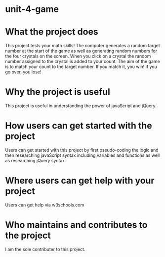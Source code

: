 # unit-4-game

# What the project does
This project tests your math skills! The computer generates a random target number at the start of the game as well as generating random numbers for the four crystals on the screen. When you click on a crystal the random number assigned to the crystal is added to your count. The aim of the game is to match your count to the target number. If you match it, you win! if you go over, you lose!

# Why the project is useful
This project is useful in understanding the power of javaScript and jQuery. 

# How users can get started with the project
Users can get started with this project by first pseudo-coding the logic and then researching javaScript syntax including variables and functions as well as researching jQuery syntax.

# Where users can get help with your project
Users can get help via w3schools.com

# Who maintains and contributes to the project
I am the sole contributer to this project. 